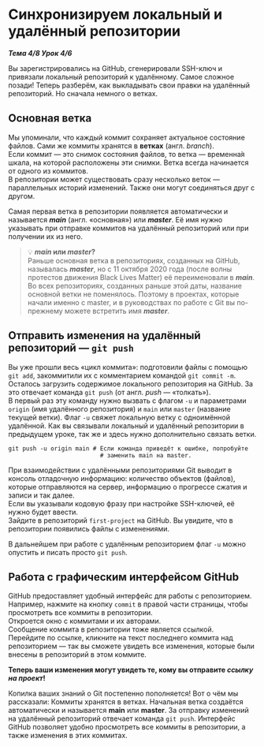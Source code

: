 # Синхронизируем локальный и удалённый репозитории  

__*Тема 4/8 Урок 4/6*__  

Вы зарегистрировались на GitHub, сгенерировали SSH-ключ и привязали локальный репозиторий к удалённому. Самое сложное позади! Теперь разберём, как выкладывать свои правки на удалённый репозиторий. Но сначала немного о ветках.  

## Основная ветка  

Мы упоминали, что каждый коммит сохраняет актуальное состояние файлов. Сами же коммиты хранятся в __ветках__ (англ. *branch*).  
Если коммит — это снимок состояния файлов, то ветка — временна́я шкала, на которой расположены эти снимки. Ветка всегда начинается от одного из коммитов.  
В репозитории может существовать сразу несколько веток — параллельных историй изменений. Также они могут соединяться друг с другом.  

Самая первая ветка в репозитории появляется автоматически и называется __*main*__ (англ. «основная») или __*master*__. Её имя нужно указывать при отправке коммитов на удалённый репозиторий или при получении их из него.  

> 💡 __*main* или *master*?__  
Раньше основная ветка в репозиториях, созданных на GitHub, называлась __*master*__, но с 11 октября 2020 года (после волны протестов движения Black Lives Matter) её переименовали в __*main*__.  
Во всех репозиториях, созданных раньше этой даты, название основной ветки не поменялось. Поэтому в проектах, которые начали именно с master, и в руководствах по работе с Git вы по-прежнему можете встретить имя __*master*__.  

## Отправить изменения на удалённый репозиторий — `git push`  

Вы уже прошли весь «цикл коммита»: подготовили файлы с помощью `git add`, закоммитили их с комментарием командой `git commit -m`. Осталось загрузить содержимое локального репозитория на GitHub. За это отвечает команда `git push` (от англ. *push* — «толкать»).  
В первый раз эту команду нужно вызвать с флагом `-u` и параметрами `origin` (имя удалённого репозитория) и `main` или `master` (название текущей ветки). Флаг `-u` свяжет локальную ветку с одноимённой удалённой. Как вы связывали локальный и удалённый репозитории в предыдущем уроке, так же и здесь нужно дополнительно связать ветки.  

```text
git push -u origin main # Если команда приведёт к ошибке, попробуйте 
                          # заменить main на master. 
```

При взаимодействии с удалёнными репозиториями Git выводит в консоль отладочную информацию: количество объектов (файлов), которые отправляются на сервер, информацию о прогрессе сжатия и записи и так далее.  
Если вы указывали кодовую фразу при настройке SSH-ключей, её нужно будет ввести.  
Зайдите в репозиторий `first-project` на GitHub. Вы увидите, что в репозитории появились файлы с изменениями.  

В дальнейшем при работе с удалённым репозиторием флаг `-u` можно опустить и писать просто `git push`.  

## Работа с графическим интерфейсом GitHub  

GitHub предоставляет удобный интерфейс для работы с репозиторием. Например, нажмите на кнопку `commit` в правой части страницы, чтобы просмотреть все коммиты в репозитории.  
Откроется окно с коммитами и их авторами.  
Сообщение коммита в репозитории тоже является ссылкой.  
Перейдите по ссылке, кликните на текст последнего коммита над репозиторием — так вы сможете увидеть все изменения, которые были внесены в репозиторий в этом коммите.  

__Теперь ваши изменения могут увидеть те, кому вы отправите *ссылку на проект*!__

Копилка ваших знаний о Git постепенно пополняется! Вот о чём мы рассказали:
Коммиты хранятся в ветках. Начальная ветка создаётся автоматически и называется __main__ или __master__.
За отправку изменений на удалённый репозиторий отвечает команда `git push`.
Интерфейс GitHub позволяет удобно просмотреть все коммиты в репозитории, а также изменения в этих коммитах.  
